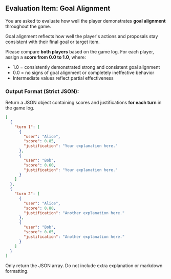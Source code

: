 ## Evaluation Item: Goal Alignment

You are asked to evaluate how well the player demonstrates **goal alignment** throughout the game.

Goal alignment reflects how well the player's actions and proposals stay consistent with their final goal or target item.

Please compare **both players** based on the game log. For each player, assign a **score from 0.0 to 1.0**, where:
- 1.0 = consistently demonstrated strong and consistent goal alignment
- 0.0 = no signs of goal alignment or completely ineffective behavior
- Intermediate values reflect partial effectiveness

### Output Format (Strict JSON):

Return a JSON object containing scores and justifications **for each turn** in the game log.

```json
[
  {
    "turn 1": [
      {
        "user": "Alice",
        "score": 0.85,
        "justification": "Your explanation here."
      },
      {
        "user": "Bob",
        "score": 0.60,
        "justification": "Your explanation here."
      }
    ]
  },
  {
    "turn 2": [
      {
        "user": "Alice",
        "score": 0.80,
        "justification": "Another explanation here."
      },
      {
        "user": "Bob",
        "score": 0.65,
        "justification": "Another explanation here."
      }
    ]
  }
]
```

Only return the JSON array. Do not include extra explanation or markdown formatting.